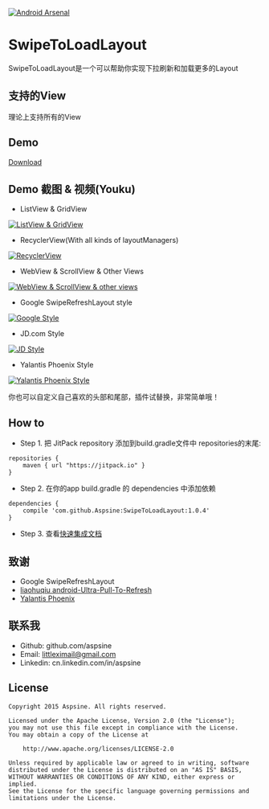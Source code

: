 [![Android Arsenal](https://img.shields.io/badge/Android%20Arsenal-SwipeToLoadLayout-brightgreen.svg?style=flat)](http://android-arsenal.com/details/1/2812)
# SwipeToLoadLayout
SwipeToLoadLayout是一个可以帮助你实现下拉刷新和加载更多的Layout

## 支持的View
理论上支持所有的View

## Demo
[Download](https://raw.githubusercontent.com/Aspsine/SwipeToLoadLayout/master/art/demo.apk)

## Demo 截图 & 视频(Youku)
- ListView & GridView

[![ListView & GridView](http://img.youtube.com/vi/ThIKO3vz6Bs/0.jpg)](http://player.youku.com/embed/XMTM5MjA1MTIyOA==) 

- RecyclerView(With all kinds of layoutManagers)

[![RecyclerView](http://img.youtube.com/vi/ZVYkoi84Vr8/0.jpg)](http://player.youku.com/embed/XMTM5MjA1Mjc3Mg==) 

- WebView & ScrollView & Other Views

[![WebView & ScrollView & other views](http://img.youtube.com/vi/RGtWvdrVmGM/0.jpg)](http://player.youku.com/embed/XMTM5MjA1MzIxNg==) 

- Google SwipeRefreshLayout style

[![Google Style](http://img.youtube.com/vi/38NbDiUoXmg/0.jpg)](http://player.youku.com/embed/XMTM5MjA1MzU4NA==) 

- JD.com Style

[![JD Style](http://img.youtube.com/vi/QrsZ5nygTp0/0.jpg)](https://youtu.be/QrsZ5nygTp0) 

- Yalantis Phoenix Style

[![Yalantis Phoenix Style](http://img.youtube.com/vi/FAqrzSjt85c/0.jpg)](http://player.youku.com/embed/XMTM5MjA1NDQ4MA==) 

你也可以自定义自己喜欢的头部和尾部，插件试替换，非常简单哦！

## How to

- Step 1. 把 JitPack repository 添加到build.gradle文件中 repositories的末尾:
```
repositories {
    maven { url "https://jitpack.io" }
}
```
- Step 2. 在你的app build.gradle 的 dependencies 中添加依赖
```
dependencies {
	compile 'com.github.Aspsine:SwipeToLoadLayout:1.0.4'
}
```
- Step 3. 查看[快速集成文档](https://github.com/Aspsine/SwipeToLoadLayout/wiki/Quick-Setup)

## 致谢
- Google SwipeRefreshLayout
- [liaohuqiu android-Ultra-Pull-To-Refresh](https://github.com/liaohuqiu/android-Ultra-Pull-To-Refresh)
- [Yalantis Phoenix](https://github.com/Yalantis/Phoenix)

## 联系我
- Github:   github.com/aspsine
- Email:    littleximail@gmail.com
- Linkedin: cn.linkedin.com/in/aspsine

## License

    Copyright 2015 Aspsine. All rights reserved.

    Licensed under the Apache License, Version 2.0 (the "License");
    you may not use this file except in compliance with the License.
    You may obtain a copy of the License at

        http://www.apache.org/licenses/LICENSE-2.0

    Unless required by applicable law or agreed to in writing, software
    distributed under the License is distributed on an "AS IS" BASIS,
    WITHOUT WARRANTIES OR CONDITIONS OF ANY KIND, either express or implied.
    See the License for the specific language governing permissions and
    limitations under the License.

